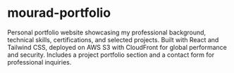 # mourad-portfolio
Personal portfolio website showcasing my professional background, technical skills, certifications, and selected projects. Built with React and Tailwind CSS, deployed on AWS S3 with CloudFront for global performance and security. Includes a project portfolio section and a contact form for professional inquiries.
